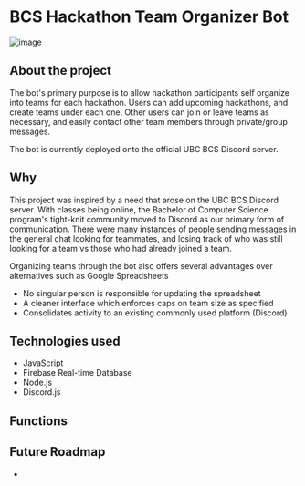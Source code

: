 # BCS Hackathon Team Organizer Bot

![image](https://user-images.githubusercontent.com/9119721/117059257-76234800-acd4-11eb-8320-f36535e619f7.png)

## About the project

The bot's primary purpose is to allow hackathon participants self organize into teams for each hackathon. Users can add upcoming hackathons, and create teams under each one. Other users can join or leave teams as necessary, and easily contact other team members through private/group messages.

The bot is currently deployed onto the official UBC BCS Discord server.

## Why 
This project was inspired by a need that arose on the UBC BCS Discord server. With classes being online, the Bachelor of Computer Science program's tight-knit community moved to Discord as our primary form of communication. There were many instances of people sending messages in the general chat looking for teammates, and losing track of who was still looking for a team vs those who had already joined a team.

Organizing teams through the bot also offers several advantages over alternatives such as Google Spreadsheets
- No singular person is responsible for updating the spreadsheet
- A cleaner interface which enforces caps on team size as specified
- Consolidates activity to an existing commonly used platform (Discord)

## Technologies used
- JavaScript
- Firebase Real-time Database
- Node.js
- Discord.js

## Functions



## Future Roadmap
- 
